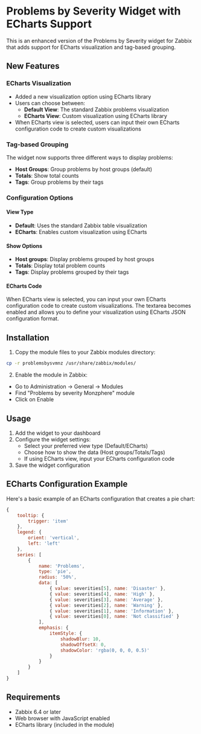 # Problems by Severity Widget with ECharts Support

This is an enhanced version of the Problems by Severity widget for Zabbix that adds support for ECharts visualization and tag-based grouping.

## New Features

### ECharts Visualization
- Added a new visualization option using ECharts library
- Users can choose between:
  - **Default View**: The standard Zabbix problems visualization
  - **ECharts View**: Custom visualization using ECharts library
- When ECharts view is selected, users can input their own ECharts configuration code to create custom visualizations

### Tag-based Grouping
The widget now supports three different ways to display problems:
- **Host Groups**: Group problems by host groups (default)
- **Totals**: Show total counts
- **Tags**: Group problems by their tags

### Configuration Options

#### View Type
- **Default**: Uses the standard Zabbix table visualization
- **ECharts**: Enables custom visualization using ECharts

#### Show Options
- **Host groups**: Display problems grouped by host groups
- **Totals**: Display total problem counts
- **Tags**: Display problems grouped by their tags

#### ECharts Code
When ECharts view is selected, you can input your own ECharts configuration code to create custom visualizations. The textarea becomes enabled and allows you to define your visualization using ECharts JSON configuration format.

## Installation

1. Copy the module files to your Zabbix modules directory:
```bash
cp -r problemsbysvmnz /usr/share/zabbix/modules/
```

2. Enable the module in Zabbix:
- Go to Administration → General → Modules
- Find "Problems by severity Monzphere" module
- Click on Enable

## Usage

1. Add the widget to your dashboard
2. Configure the widget settings:
   - Select your preferred view type (Default/ECharts)
   - Choose how to show the data (Host groups/Totals/Tags)
   - If using ECharts view, input your ECharts configuration code
3. Save the widget configuration

## ECharts Configuration Example

Here's a basic example of an ECharts configuration that creates a pie chart:

```javascript
{
    tooltip: {
        trigger: 'item'
    },
    legend: {
        orient: 'vertical',
        left: 'left'
    },
    series: [
        {
            name: 'Problems',
            type: 'pie',
            radius: '50%',
            data: [
                { value: severities[5], name: 'Disaster' },
                { value: severities[4], name: 'High' },
                { value: severities[3], name: 'Average' },
                { value: severities[2], name: 'Warning' },
                { value: severities[1], name: 'Information' },
                { value: severities[0], name: 'Not classified' }
            ],
            emphasis: {
                itemStyle: {
                    shadowBlur: 10,
                    shadowOffsetX: 0,
                    shadowColor: 'rgba(0, 0, 0, 0.5)'
                }
            }
        }
    ]
}
```

## Requirements

- Zabbix 6.4 or later
- Web browser with JavaScript enabled
- ECharts library (included in the module) 